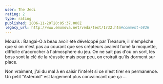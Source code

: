 ```yaml
---
user: The Jedi
rating: 2
type: rating
published: 2006-11-20T20:05:37.000Z
legacy_url: http://www.emunova.net/veda/test/1732.htm#comment-6826
---
```

Mouais : Bangai-O a beau avoir été développé par Treasure, il n'empêche que si on n'est pas au courant que ses créateurs avaient fumé la moquette, difficile d'accrocher à l'atmosphère du jeu. On ne sait pas d'où on sort, les boss sont la clé de la réussite mais pour peu, on croirait qu'ils dorment sur place.

Non vraiment, j'ai du mal à en saisir l'intérêt si ce n'est tirer en permanence. Un petit "Asteroid" est largement plus convaincant que ça ...